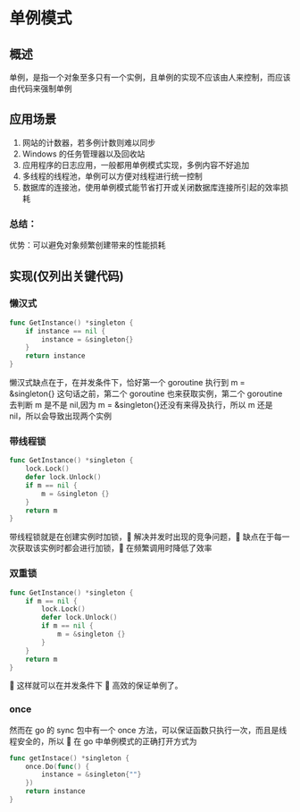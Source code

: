 # 单例模式

## 概述

单例，是指一个对象至多只有一个实例，且单例的实现不应该由人来控制，而应该由代码来强制单例

## 应用场景

1. 网站的计数器，若多例计数则难以同步
2. Windows 的任务管理器以及回收站
3. 应用程序的日志应用，一般都用单例模式实现，多例内容不好追加
4. 多线程的线程池，单例可以方便对线程进行统一控制
5. 数据库的连接池，使用单例模式能节省打开或关闭数据库连接所引起的效率损耗

### 总结：

优势：可以避免对象频繁创建带来的性能损耗

## 实现(仅列出关键代码)

### 懒汉式

```go
func GetInstance() *singleton {
    if instance == nil {
        instance = &singleton{}
    }
    return instance
}
```

懒汉式缺点在于，在并发条件下，恰好第一个 goroutine 执行到 m = &singleton{} 这句话之前，第二个 goroutine 也来获取实例，第二个 goroutine 去判断 m 是不是 nil,因为 m = &singleton{}还没有来得及执行，所以 m 还是 nil，所以会导致出现两个实例

### 带线程锁

```go
func GetInstance() *singleton {
    lock.Lock()
    defer lock.Unlock()
    if m == nil {
        m = &singleton {}
    }
    return m
}
```

带线程锁就是在创建实例时加锁， 解决并发时出现的竞争问题， 缺点在于每一次获取该实例时都会进行加锁， 在频繁调用时降低了效率

### 双重锁

```go
func GetInstance() *singleton {
    if m == nil {
        lock.Lock()
        defer lock.Unlock()
        if m == nil {
            m = &singleton {}
        }
    }
    return m
}
```

 这样就可以在并发条件下  高效的保证单例了。

### once

然而在 go 的 sync 包中有一个 once 方法，可以保证函数只执行一次，而且是线程安全的，所以  在 go 中单例模式的正确打开方式为

```go
func getInstace() *singleton {
    once.Do(func() {
        instance = &singleton{""}
    })
    return instance
}
```